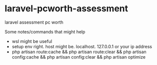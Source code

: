 # laravel-pcworth-assessment
laravel assessment pc worth

Some notes/commands that might help

- wsl might be useful
- setup env right. host might be. localhost. 127.0.0.1 or your ip address
- php artisan route:cache && php artisan route:clear && php artisan config:cache && php artisan config:clear && php artisan optimize
